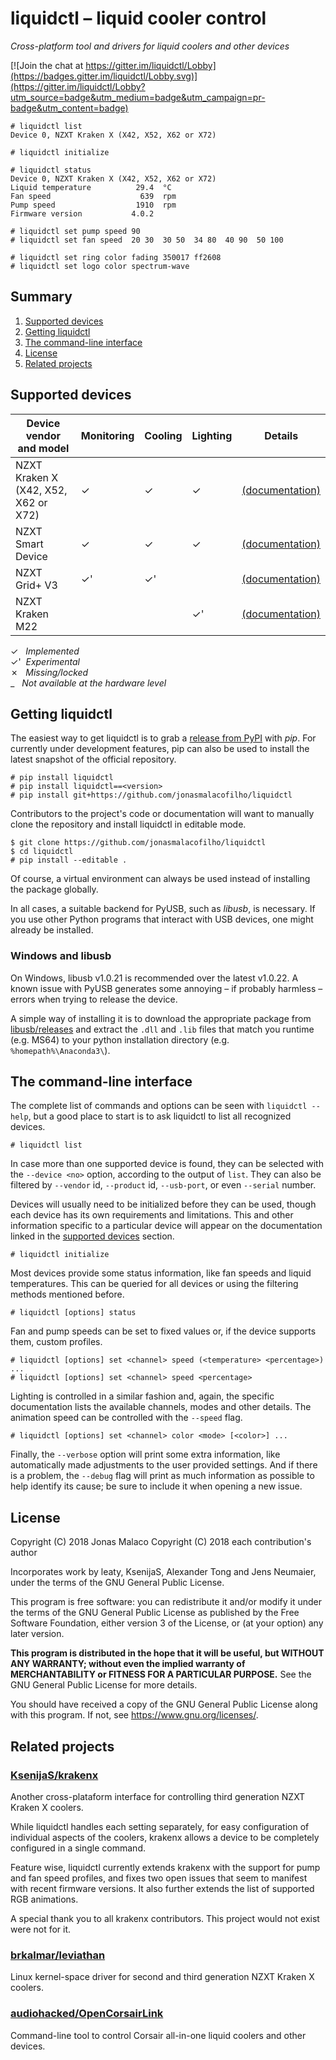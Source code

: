 # liquidctl – liquid cooler control

_Cross-platform tool and drivers for liquid coolers and other devices_

[![Join the chat at https://gitter.im/liquidctl/Lobby](https://badges.gitter.im/liquidctl/Lobby.svg)](https://gitter.im/liquidctl/Lobby?utm_source=badge&utm_medium=badge&utm_campaign=pr-badge&utm_content=badge)

```
# liquidctl list
Device 0, NZXT Kraken X (X42, X52, X62 or X72)

# liquidctl initialize

# liquidctl status
Device 0, NZXT Kraken X (X42, X52, X62 or X72)
Liquid temperature          29.4  °C
Fan speed                    639  rpm
Pump speed                  1910  rpm
Firmware version           4.0.2

# liquidctl set pump speed 90
# liquidctl set fan speed  20 30  30 50  34 80  40 90  50 100

# liquidctl set ring color fading 350017 ff2608
# liquidctl set logo color spectrum-wave
```

<!-- stop here for PyPI -->

## Summary

1. [Supported devices](#supported-devices)
2. [Getting liquidctl](#getting-liquidctl)
3. [The command-line interface](#the-command-line-interface)
4. [License](#license)
6. [Related projects](#related-projects)


## Supported devices

| Device vendor and model | Monitoring | Cooling | Lighting | Details |
| --- | --- | --- | --- | --- |
| NZXT Kraken X (X42, X52, X62 or X72) | ✓ | ✓ | ✓ | [(documentation)](docs/nzxt-kraken-x-3rd-generation.md) |
| NZXT Smart Device | ✓ | ✓ | ✓  | [(documentation)](docs/nzxt-smart-device.md) |
| NZXT Grid+ V3 | ✓' | ✓' | | [(documentation)](docs/nzxt-smart-device.md#experimental-support-for-the-grid-v3) |
| NZXT Kraken M22 | | | ✓'  | [(documentation)](docs/nzxt-kraken-x-3rd-generation.md#experimental-support-for-the-kraken-m22) |

✓ &nbsp; _Implemented_  
✓'&nbsp; _Experimental_  
✗ &nbsp; _Missing/locked_  
_ &nbsp; _Not available at the hardware level_


## Getting liquidctl

The easiest way to get liquidctl is to grab a [release from PyPI](https://pypi.org/project/liquidctl/#history) with *pip*.  For currently under development features, pip can also be used to install the latest snapshot of the official repository.

```
# pip install liquidctl
# pip install liquidctl==<version>
# pip install git+https://github.com/jonasmalacofilho/liquidctl
```

Contributors to the project's code or documentation will want to manually clone the repository and install liquidctl in editable mode.

```
$ git clone https://github.com/jonasmalacofilho/liquidctl
$ cd liquidctl
# pip install --editable .
```

Of course, a virtual environment can always be used instead of installing the package globally.

In all cases, a suitable backend for PyUSB, such as *libusb*, is necessary.  If you use other Python programs that interact with USB devices, one might already be installed.

### Windows and libusb

On Windows, libusb v1.0.21 is recommended over the latest v1.0.22.  A known issue with PyUSB generates some annoying – if probably harmless – errors when trying to release the device.

A simple way of installing it is to download the appropriate package from [libusb/releases](https://github.com/libusb/libusb/releases) and extract the `.dll` and `.lib` files that match you runtime (e.g. MS64) to your python installation directory (e.g. `%homepath%\Anaconda3\`).


## The command-line interface

The complete list of commands and options can be seen with `liquidctl --help`, but a good place to start is to ask liquidctl to list all recognized devices.

```
# liquidctl list
```

In case more than one supported device is found, they can be selected with the `--device <no>` option, according to the output of `list`.  They can also be filtered by `--vendor` id, `--product` id, `--usb-port`, or even `--serial` number.

Devices will usually need to be initialized before they can be used, though each device has its own requirements and limitations.  This and other information specific to a particular device will appear on the documentation linked in the [supported devices](#supported-devices) section.

```
# liquidctl initialize
```

Most devices provide some status information, like fan speeds and liquid temperatures.  This can be queried for all devices or using the filtering methods mentioned before.

```
# liquidctl [options] status
```

Fan and pump speeds can be set to fixed values or, if the device supports them, custom profiles.

```
# liquidctl [options] set <channel> speed (<temperature> <percentage>) ...
# liquidctl [options] set <channel> speed <percentage>
```

Lighting is controlled in a similar fashion and, again, the specific documentation lists the available channels, modes and other details.  The animation speed can be controlled with the `--speed` flag.

```
# liquidctl [options] set <channel> color <mode> [<color>] ...
```

Finally, the `--verbose` option will print some extra information, like automatically made adjustments to the user provided settings.  And if there is a problem, the `--debug` flag will print as much information as possible to help identify its cause; be sure to include it when opening a new issue.


## License

Copyright (C) 2018  Jonas Malaco
Copyright (C) 2018  each contribution's author

Incorporates work by leaty, KsenijaS, Alexander Tong and Jens Neumaier, under
the terms of the GNU General Public License.

This program is free software: you can redistribute it and/or modify
it under the terms of the GNU General Public License as published by
the Free Software Foundation, either version 3 of the License, or
(at your option) any later version.

**This program is distributed in the hope that it will be useful,
but WITHOUT ANY WARRANTY; without even the implied warranty of
MERCHANTABILITY or FITNESS FOR A PARTICULAR PURPOSE.**  See the
GNU General Public License for more details.

You should have received a copy of the GNU General Public License
along with this program.  If not, see <https://www.gnu.org/licenses/>.


## Related projects

### [KsenijaS/krakenx](https://github.com/KsenijaS/krakenx)

Another cross-plataform interface for controlling third generation NZXT Kraken X coolers.

While liquidctl handles each setting separately, for easy configuration of individual aspects of the coolers, krakenx allows a device to be completely configured in a single command.

Feature wise, liquidctl currently extends krakenx with the support for pump and fan speed profiles, and fixes two open issues that seem to manifest with recent firmware versions.  It also further extends the list of supported RGB animations.

A special thank you to all krakenx contributors.  This project would not exist were not for it.

### [brkalmar/leviathan](https://github.com/brkalmar/leviathan)

Linux kernel-space driver for second and third generation NZXT Kraken X coolers.

### [audiohacked/OpenCorsairLink](https://github.com/audiohacked/OpenCorsairLink)

Command-line tool to control Corsair all-in-one liquid coolers and other devices.


<!-- helper links -->
[newissue]: https://github.com/jonasmalacofilho/liquidctl/issues/new
